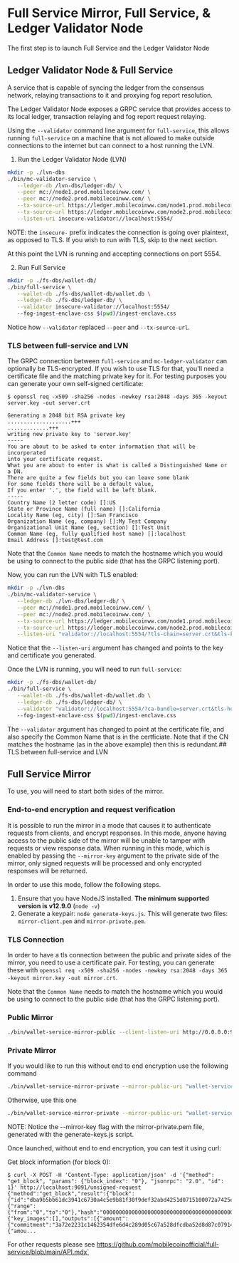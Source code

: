 # Full Service Mirror, Full Service, & Ledger Validator Node

The first step is to launch Full Service and the Ledger Validator Node

## Ledger Validator Node & Full Service

A service that is capable of syncing the ledger from the consensus network, relaying transactions to it and proxying fog report resolution.

The Ledger Validator Node exposes a GRPC service that provides access to its local ledger, transaction relaying and fog report request relaying.

Using the `--validator` command line argument for `full-service`, this allows running `full-service` on a machine that is not allowed to make outside connections to the internet but can connect to a host running the LVN.

1. Run the Ledger Validator Node (LVN)

```sh
mkdir -p ./lvn-dbs
./bin/mc-validator-service \
   --ledger-db /lvn-dbs/ledger-db/ \
   --peer mc://node1.prod.mobilecoinww.com/ \
   --peer mc://node2.prod.mobilecoinww.com/ \
   --tx-source-url https://ledger.mobilecoinww.com/node1.prod.mobilecoinww.com/ \
   --tx-source-url https://ledger.mobilecoinww.com/node2.prod.mobilecoinww.com/ \
   --listen-uri insecure-validator://localhost:5554/
```

NOTE: the `insecure-` prefix indicates the connection is going over plaintext, as opposed to TLS. If you wish to run with TLS, skip to the next section.

At this point the LVN is running and accepting connections on port 5554.

2. Run Full Service

```sh
mkdir -p ./fs-dbs/wallet-db/
./bin/full-service \
   --wallet-db ./fs-dbs/wallet-db/wallet.db \
   --ledger-db ./fs-dbs/ledger-db/ \
   --validator insecure-validator://localhost:5554/
   --fog-ingest-enclave-css $(pwd)/ingest-enclave.css
```

Notice how `--validator` replaced `--peer` and `--tx-source-url`.

### TLS between full-service and LVN

The GRPC connection between `full-service` and `mc-ledger-validator` can optionally be TLS-encrypted. If you wish to use TLS for that, you'll need a certificate file and the matching private key for it. For testing purposes you can generate your own self-signed certificate:

```
$ openssl req -x509 -sha256 -nodes -newkey rsa:2048 -days 365 -keyout server.key -out server.crt

Generating a 2048 bit RSA private key
....................+++
.............+++
writing new private key to 'server.key'
-----
You are about to be asked to enter information that will be incorporated
into your certificate request.
What you are about to enter is what is called a Distinguished Name or a DN.
There are quite a few fields but you can leave some blank
For some fields there will be a default value,
If you enter '.', the field will be left blank.
-----
Country Name (2 letter code) []:US
State or Province Name (full name) []:California
Locality Name (eg, city) []:San Francisco
Organization Name (eg, company) []:My Test Company
Organizational Unit Name (eg, section) []:Test Unit
Common Name (eg, fully qualified host name) []:localhost
Email Address []:test@test.com
```

Note that the `Common Name` needs to match the hostname which you would be using to connect to the public side (that has the GRPC listening port).

Now, you can run the LVN with TLS enabled:
```sh
mkdir -p ./lvn-dbs
./bin/mc-validator-service \
   --ledger-db ./lvn-dbs/ledger-db/ \
   --peer mc://node1.prod.mobilecoinww.com/ \
   --peer mc://node2.prod.mobilecoinww.com/ \
   --tx-source-url https://ledger.mobilecoinww.com/node1.prod.mobilecoinww.com/ \
   --tx-source-url https://ledger.mobilecoinww.com/node2.prod.mobilecoinww.com/ \
   --listen-uri "validator://localhost:5554/?tls-chain=server.crt&tls-key=server.key"
```
Notice that the `--listen-uri` argument has changed and points to the key and certificate you generated.

Once the LVN is running, you will need to run `full-service`:
```sh
mkdir -p ./fs-dbs/wallet-db/
./bin/full-service \
   --wallet-db ./fs-dbs/wallet-db/wallet.db \
   --ledger-db ./fs-dbs/ledger-db/ \
   --validator "validator://localhost:5554/?ca-bundle=server.crt&tls-hostname=localhost"
   --fog-ingest-enclave-css $(pwd)/ingest-enclave.css
```
The `--validator` argument has changed to point at the certificate file, and also specify the Common Name that is in the certficiate. Note that if the CN matches the hostname (as in the above example) then this is redundant.## TLS between full-service and LVN

## Full Service Mirror

To use, you will need to start both sides of the mirror.

### End-to-end encryption and request verification

It is possible to run the mirror in a mode that causes it to authenticate requests from clients, and encrypt responses. In this mode, anyone having access to the public side of the mirror will be unable to tamper with requests or view response data. When running in this mode, which is enabled by passing the `--mirror-key` argument to the private side of the mirror, only signed requests will be processed and only encrypted responses will be returned.

In order to use this mode, follow the following steps.
1) Ensure that you have NodeJS installed. **The minimum supported version is v12.9.0** (`node -v`)
1) Generate a keypair: `node generate-keys.js`. This will generate two files: `mirror-client.pem` and `mirror-private.pem`.

### TLS Connection

In order to have a tls connection between the public and private sides of the mirror, you need to use a certificate pair. For testing, you can generate these with `openssl req -x509 -sha256 -nodes -newkey rsa:2048 -days 365 -keyout mirror.key -out mirror.crt`.

Note that the `Common Name` needs to match the hostname which you would be using to connect to the public side (that has the GRPC listening port).

### Public Mirror

```sh
./bin/wallet-service-mirror-public --client-listen-uri http://0.0.0.0:9091/ --mirror-listen-uri "wallet-service-mirror://0.0.0.0/?tls-chain=mirror.crt&tls-key=mirror.key" --allow-self-signed-tls
```

### Private Mirror

If you would like to run this without end to end encryption use the following command

```sh
./bin/wallet-service-mirror-private --mirror-public-uri "wallet-service-mirror://localhost/?ca-bundle=mirror.crt&tls-hostname=localhost" --wallet-service-uri http://localhost:9090/wallet
```

Otherwise, use this one

```sh
./bin/wallet-service-mirror-private --mirror-public-uri "wallet-service-mirror://localhost/?ca-bundle=mirror.crt&tls-hostname=localhost" --wallet-service-uri http://localhost:9090/wallet --mirror-key mirror-private.pem
```

NOTE: Notice the --mirror-key flag with the mirror-private.pem file, generated with the generate-keys.js script.




Once launched, without end to end encryption, you can test it using curl:

Get block information (for block 0):
```
$ curl -X POST -H 'Content-Type: application/json' -d '{"method": "get_block", "params": {"block_index": "0"}, "jsonrpc": "2.0", "id": 1}' http://localhost:9091/unsigned-request
{"method":"get_block","result":{"block":{"id":"dba9b5bb61dc3941c6730a4c5e9b81f30f9def32abd4251d0715100072a7425e","version":"0","parent_id":"0000000000000000000000000000000000000000000000000000000000000000","index":"0","cumulative_txo_count":"16","root_element":{"range":{"from":"0","to":"0"},"hash":"0000000000000000000000000000000000000000000000000000000000000000"},"contents_hash":"882cea8bf5e082294ae1707ad2841c6f4846ece978d077f15bc090ac97885e81"},"block_contents":{"key_images":[],"outputs":[{"amount":{"commitment":"3a72e2231c1462354dfe6d4c289d05c67a528dfcdba52d8d87c07914c507dc5f","masked_value":"28067792405079518"},"target_key":"8c43d0e80adcf7c8a59f6350d010f7b257f2d6454efa7ca693eb92180a06ee6c","public_key":"50c5916be94c0dcba5054fe2852422ec7c5e208cb31355b8e74e8c4ed007a60b","e_fog_hint":"05e32fee11b4612c9fd54f97e9662c8e576ab91d062c62295974cdd940d0a257eb8ce687e9bbbf8e6dccb0ec16bf15ad6902f9c249d2fe1ed198918ec1c614a48b299c657aa32b9e5c3580f24c07e354b31e0100"},{"amou...
```

For other requests please see https://github.com/mobilecoinofficial/full-service/blob/main/API.mdx`
